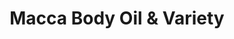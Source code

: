 ---
title: "Macca Body Oil & Variety"
url: /chester/macca-body-oil-and-variety/
shop: variety store
---